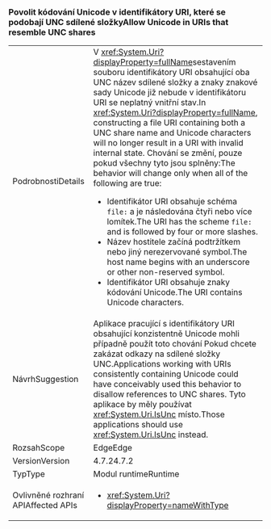 ### <a name="allow-unicode-in-uris-that-resemble-unc-shares"></a><span data-ttu-id="139b5-101">Povolit kódování Unicode v identifikátory URI, které se podobají UNC sdílené složky</span><span class="sxs-lookup"><span data-stu-id="139b5-101">Allow Unicode in URIs that resemble UNC shares</span></span>

|   |   |
|---|---|
|<span data-ttu-id="139b5-102">Podrobnosti</span><span class="sxs-lookup"><span data-stu-id="139b5-102">Details</span></span>|<span data-ttu-id="139b5-103">V <xref:System.Uri?displayProperty=fullName>sestavením souboru identifikátory URI obsahující oba UNC název sdílené složky a znaky znakové sady Unicode již nebude v identifikátoru URI se neplatný vnitřní stav.</span><span class="sxs-lookup"><span data-stu-id="139b5-103">In <xref:System.Uri?displayProperty=fullName>, constructing a file URI containing both a UNC share name and Unicode characters will no longer result in a URI with invalid internal state.</span></span> <span data-ttu-id="139b5-104">Chování se změní, pouze pokud všechny tyto jsou splněny:</span><span class="sxs-lookup"><span data-stu-id="139b5-104">The behavior will change only when all of the following are true:</span></span><ul><li><span data-ttu-id="139b5-105">Identifikátor URI obsahuje schéma <code>file:</code> a je následována čtyři nebo více lomítek.</span><span class="sxs-lookup"><span data-stu-id="139b5-105">The URI has the scheme <code>file:</code> and is followed by four or more slashes.</span></span></li><li><span data-ttu-id="139b5-106">Název hostitele začíná podtržítkem nebo jiný nerezervované symbol.</span><span class="sxs-lookup"><span data-stu-id="139b5-106">The host name begins with an underscore or other non-reserved symbol.</span></span></li><li><span data-ttu-id="139b5-107">Identifikátor URI obsahuje znaky kódování Unicode.</span><span class="sxs-lookup"><span data-stu-id="139b5-107">The URI contains Unicode characters.</span></span></li></ul>|
|<span data-ttu-id="139b5-108">Návrh</span><span class="sxs-lookup"><span data-stu-id="139b5-108">Suggestion</span></span>|<span data-ttu-id="139b5-109">Aplikace pracující s identifikátory URI obsahující konzistentně Unicode mohli případně použít toto chování Pokud chcete zakázat odkazy na sdílené složky UNC.</span><span class="sxs-lookup"><span data-stu-id="139b5-109">Applications working with URIs consistently containing Unicode could have conceivably used this behavior to disallow references to UNC shares.</span></span> <span data-ttu-id="139b5-110">Tyto aplikace by měly používat <xref:System.Uri.IsUnc> místo.</span><span class="sxs-lookup"><span data-stu-id="139b5-110">Those applications should use <xref:System.Uri.IsUnc> instead.</span></span>|
|<span data-ttu-id="139b5-111">Rozsah</span><span class="sxs-lookup"><span data-stu-id="139b5-111">Scope</span></span>|<span data-ttu-id="139b5-112">Edge</span><span class="sxs-lookup"><span data-stu-id="139b5-112">Edge</span></span>|
|<span data-ttu-id="139b5-113">Version</span><span class="sxs-lookup"><span data-stu-id="139b5-113">Version</span></span>|<span data-ttu-id="139b5-114">4.7.2</span><span class="sxs-lookup"><span data-stu-id="139b5-114">4.7.2</span></span>|
|<span data-ttu-id="139b5-115">Typ</span><span class="sxs-lookup"><span data-stu-id="139b5-115">Type</span></span>|<span data-ttu-id="139b5-116">Modul runtime</span><span class="sxs-lookup"><span data-stu-id="139b5-116">Runtime</span></span>|
|<span data-ttu-id="139b5-117">Ovlivněné rozhraní API</span><span class="sxs-lookup"><span data-stu-id="139b5-117">Affected APIs</span></span>|<ul><li><xref:System.Uri?displayProperty=nameWithType></li></ul>|

